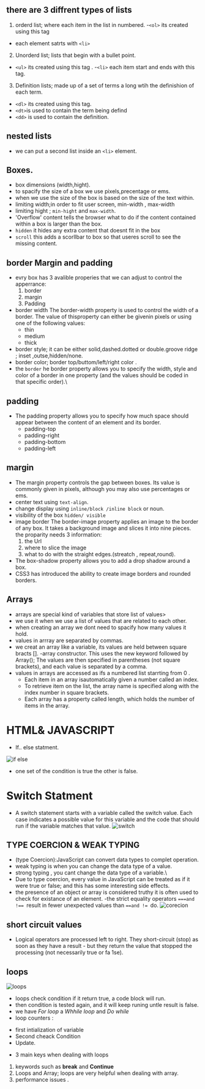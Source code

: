 ## there are 3 diffrent types of lists 
1. orderd list; where each item in the list in numbered.
  -`<ol>` its created using this tag 
  - each element satrts with `<li>`
2. Unorderd list; lists that begin with a bullet point.
  - `<ul>` its created using this tag .
  -`<li>` each item start and ends with this tag. 
3. Definition lists; made up of a set of terms a long wtih the definishion of each term.
  - `<dl>` its created using this tag.
  - `<dt>`is used to contain the term being defind 
  - `<dd>` is used to contain the definition.
## nested lists  
 - we can put a second list inside an `<li>` element.

## Boxes.
- box dimensions (width,hight).
- to spacify the size of a box we use pixels,precentage or ems.
- when we use the size of the box is based on the size of the text within.
- limiting width;in order to fit user screen, min-width , max-width
- limiting hight ; `min-hight` and `max-width`.
- 'Overflow' content tells the browser what to do if the content contained within a box is larger than the box.
- `hidden` it hides any extra content that doesnt fit in the box
- `scroll` this adds a scorllbar to box so that useres scroll to see the missing content.
## border Margin and padding 
- evry box has 3 avalible properies that we can adjust to control the apperrance:
  1. border 
  2. margin
  3. Padding
- border width The border-width property is used to control the width of a border.
 The value of thisproperty can either be givenin pixels or using one of the following values:
     * thin
     * medium
     * thick
- border style; it can be either solid,dashed.dotted or double.groove ridge ; inset ,outse,hidden/none.
- border color; border top/buttom/left/right color .
- the `border` he border property allows you to specify the width, style and color of a border in one property
(and the values should be coded in that specific order).\

## padding 
- The padding property allows you to specify how much space should appear between the
content of an element and its border.
  * padding-top
  * padding-right
  * padding-bottom
  * padding-left
## margin
- The margin property controls the gap between boxes. Its value
is commonly given in pixels, although you may also use percentages or ems.
- center text using `text-align`.
- change display using `inline/block /inline block` or noun.
- visibility of the box `hidden/ visible`
- image border The border-image property applies an image to the border of any box. It takes a background
   image and slices it into nine pieces. the proparity needs 3 information:
  1. the Url 
  2. where to slice the image
  3. what to do with the straight edges.(streatch , repeat,round).
- The box-shadow property allows you to add a drop shadow around a box.
- CSS3 has introduced the ability to create image borders and rounded borders.

## Arrays
- arrays are special kind of variables that store list of values>
- we use it when we use a list of values that are related to each other.
- when creating an array we dont need to spacify how many values it hold.
- values in arrray are separated by commas.
- we creat an array like a variable, its values are held between square bracts [].
-array constructor. This uses the new keyword followed by Array();
  The values are then specified in parentheses (not square brackets), and each value is separated by a comma.
- values in arrays are accessed as ifs a numbered list starrting from 0 .
  * Each item in an array isautomatically given a number called an index.
  * To retrieve item on the list, the array name is specified along with the index number in square brackets.
  * Each array has a property called length, which holds the number of items in the array.


# HTML& JAVASCRIPT
- If.. else statment.

![if else ](201/read03.jpg)

- one set of the condition is true the other is false.

# Switch Statment 
- A switch statement starts with a variable called the switch value.
Each case indicates a possible value for this variable and the 
code that should run if the variable matches that value.
![switch ](201/read003.jpg)

## TYPE COERCION & WEAK TYPING
- (type Coercion):JavaScript can convert data types to complet operation.
- weak typing is when you can change the data type of a value.
- strong typing , you cant change the data type of a variable.\
- Due to type coercion, every value in JavaScript can be treated as if it were true or false; and
   this has some interesting side effects.
- the presence of an object or array is considered truthy it is often used to check for existance of an element.
-the strict equality operators `===and !== `result
  in fewer unexpected values than `==and != `do.
![corecion](201/read0003.jpg)

## short circuit values
- Logical operators are processed left to right. They short-circuit (stop) as soon as they have a
  result - but they return the value that stopped the processing (not necessarily true or fa 1se).

## loops
![loops](201/read00003.jpg)
- loops check condition if it return true, a code block will run.
- then condition is tested again, and it will keep runing untle result is false.
- we have *For loop* a *Whhile loop* and *Do while* 
- loop counters :
 * first intialization of variable
 * Second cheack Condition
 * Update.
- 3 main keys when dealing with loops
 1. keywords such as **break** and **Continue**
 2. Loops and Array; loops are very helpful when dealing with array.
 3. performance issues .
